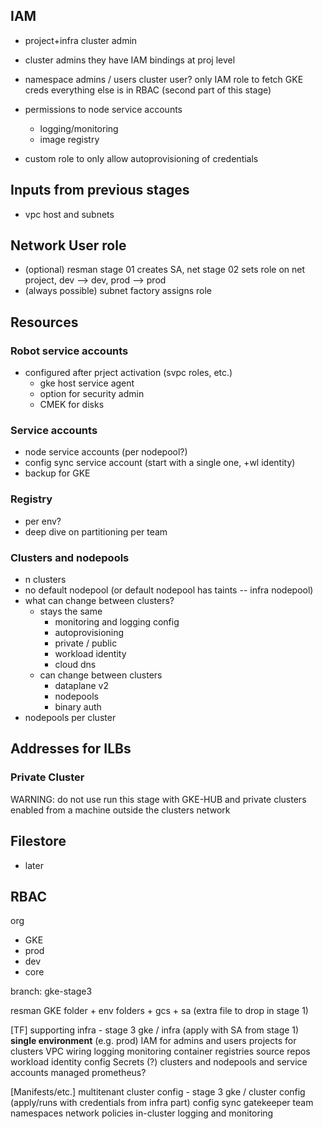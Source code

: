 ## IAM

- project+infra cluster admin

- cluster admins
  they have IAM bindings at proj level

- namespace admins / users
  cluster user? only IAM role to fetch GKE creds
everything else is in RBAC (second part of this stage)

- permissions to node service accounts
  - logging/monitoring
  - image registry

- custom role to only allow autoprovisioning of credentials

## Inputs from previous stages

- vpc host and subnets

## Network User role

- (optional) resman stage 01 creates SA, net stage 02 sets role on net project, dev --> dev, prod --> prod
- (always possible) subnet factory assigns role

## Resources

### Robot service accounts

- configured after prject activation (svpc roles, etc.)
  - gke host service agent
  - option for security admin
  - CMEK for disks

### Service accounts

- node service accounts (per nodepool?)
- config sync service account (start with a single one, +wl identity)
- backup for GKE

### Registry

- per env?
- deep dive on partitioning per team

### Clusters and nodepools

- n clusters
- no default nodepool (or default nodepool has taints -- infra nodepool)
- what can change between clusters?
  - stays the same
    - monitoring and logging config
    - autoprovisioning
    - private / public
    - workload identity
    - cloud dns
  - can change between clusters
    - dataplane v2
    - nodepools
    - binary auth
- nodepools per cluster

## Addresses for ILBs

### Private Cluster
WARNING: do not use run this stage with GKE-HUB and private clusters enabled from a machine outside the clusters network

## Filestore

- later

## RBAC


org
- GKE
- prod
- dev
- core

branch: gke-stage3

resman
GKE folder + env folders + gcs + sa (extra file to drop in stage 1)

[TF] supporting infra - stage 3 gke / infra (apply with SA from stage 1)
**single environment** (e.g. prod)
IAM for admins and users
projects for clusters
VPC wiring
logging
monitoring
container registries
source repos
workload identity config
Secrets (?)
clusters and nodepools and service accounts
managed prometheus?

[Manifests/etc.] multitenant cluster config - stage 3 gke / cluster config (apply/runs with credentials from infra part)
config sync
gatekeeper
team namespaces
network policies
in-cluster logging and monitoring


